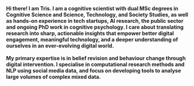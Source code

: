 <b class="text-xxs font-normal">Hi there! I am Tris. I am a cognitive scientist with dual MSc degrees in Cognitive Science and Science, Technology, and Society Studies, as well as hands-on experience in tech startups, AI research, the public sector and ongoing PhD work in cognitive psychology. I care about translating research into sharp, actionable insights that empower better digital engagement, meaningful technology, and a deeper understanding of ourselves in an ever-evolving digital world. 
      <br><br>My primary expertise is in belief revision and behaviour change through digital intervention. I specialise in computational research methods and NLP using social media data, and focus on developing tools to analyse large volumes of complex mixed data.</b> 
